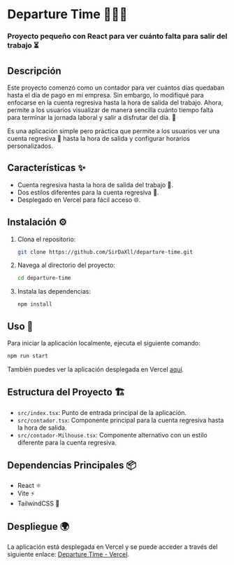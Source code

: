 # Departure Time 🏃‍♂️💨

### Proyecto pequeño con React para ver cuánto falta para salir del trabajo ⏳

## Descripción

Este proyecto comenzó como un contador para ver cuántos días quedaban hasta el día de pago en mi empresa. Sin embargo, lo modifiqué para enfocarse en la cuenta regresiva hasta la hora de salida del trabajo. Ahora, permite a los usuarios visualizar de manera sencilla cuánto tiempo falta para terminar la jornada laboral y salir a disfrutar del día. 🌇

Es una aplicación simple pero práctica que permite a los usuarios ver una cuenta regresiva 📅 hasta la hora de salida y configurar horarios personalizados.

## Características ✨

* Cuenta regresiva hasta la hora de salida del trabajo 🏢.
* Dos estilos diferentes para la cuenta regresiva 🎨.
* Desplegado en Vercel para fácil acceso 🌐.

## Instalación ⚙️

1. Clona el repositorio:
   ```bash
   git clone https://github.com/SirDaXll/departure-time.git
   ```
2. Navega al directorio del proyecto:
   ```bash
   cd departure-time
   ```
3. Instala las dependencias:
   ```bash
   npm install
   ```

## Uso 🚀

Para iniciar la aplicación localmente, ejecuta el siguiente comando:
```bash
npm run start
```

También puedes ver la aplicación desplegada en Vercel [aquí](https://departuretime.vercel.app/).

## Estructura del Proyecto 🏗️

* `src/index.tsx`: Punto de entrada principal de la aplicación.
* `src/contador.tsx`: Componente principal para la cuenta regresiva hasta la hora de salida.
* `src/contador-Milhouse.tsx`: Componente alternativo con un estilo diferente para la cuenta regresiva.
  
## Dependencias Principales 📦

* React ⚛️
* Vite ⚡
* TailwindCSS 🌊

## Despliegue 🌍

La aplicación está desplegada en Vercel y se puede acceder a través del siguiente enlace: [Departure Time - Vercel](https://departuretime.vercel.app/).

